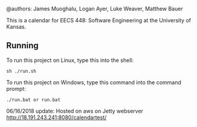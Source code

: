 @authors: James Muoghalu, Logan Ayer, Luke Weaver, Matthew Bauer


This is a calendar for EECS 448: Software Engineering at the University of Kansas. 

## Running

To run this project on Linux, type this into the shell:

```
sh ./run.sh
```

To run this project on Windows, type this command into the command prompt:

```
./run.bat or run.bat
```
06/16/2018 update:
Hosted on aws on Jetty webserver
http://18.191.243.241:8080/calendartest/ 
